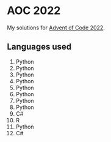 # AOC 2022
My solutions for [Advent of Code 2022](https://adventofcode.com/).

## Languages used

1. Python
2. Python
3. Python
4. Python
5. Python
6. Python
7. Python
8. Python
9. C#
10. R
11. Python
12. C#